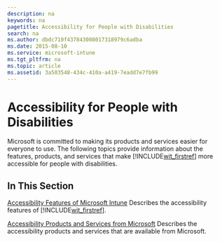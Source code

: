 ```yaml
---
description: na
keywords: na
pagetitle: Accessibility for People with Disabilities
search: na
ms.author: dbdc710f437843008017318979c6adba
ms.date: 2015-08-10
ms.service: microsoft-intune
ms.tgt_pltfrm: na
ms.topic: article
ms.assetid: 3a503548-434c-410a-a419-7eadd7e7fb99
---
```

# Accessibility for People with Disabilities
Microsoft is committed to making its products and services easier for everyone to use. The following topics provide information about the features, products, and services that make [!INCLUDE[wit_firstref](../Token/wit_firstref_md.md)] more accessible for people with disabilities.

## In This Section
[Accessibility Features of Microsoft Intune](../Topic/Accessibility_Features_of_Microsoft_Intune.md)
Describes the accessibility features of [!INCLUDE[wit_firstref](../Token/wit_firstref_md.md)].

[Accessibility Products and Services from Microsoft](../Topic/Accessibility_Products_and_Services_from_Microsoft.md)
Describes the accessibility products and services that are available from Microsoft.

